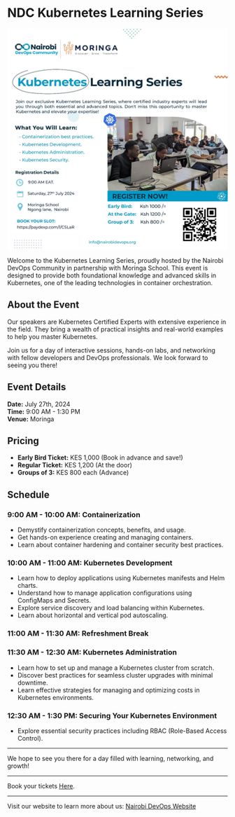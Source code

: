 # NDC Kubernetes Learning Series 

![Poster](./event/static/event/kubernetes_event.jpeg)

Welcome to the Kubernetes Learning Series, proudly hosted by the Nairobi DevOps Community in partnership with Moringa School. This event is designed to provide both foundational knowledge and advanced skills in Kubernetes, one of the leading technologies in container orchestration.

## About the Event

Our speakers are Kubernetes Certified Experts with extensive experience in the field. They bring a wealth of practical insights and real-world examples to help you master Kubernetes.

Join us for a day of interactive sessions, hands-on labs, and networking with fellow developers and DevOps professionals. We look forward to seeing you there!

## Event Details

**Date:** July 27th, 2024  
**Time:** 9:00 AM - 1:30 PM  
**Venue:** Moringa

## Pricing

- **Early Bird Ticket:** KES 1,000 (Book in advance and save!)
- **Regular Ticket:** KES 1,200 (At the door)
- **Groups of 3:** KES 800 each (Advance)

## Schedule

### 9:00 AM - 10:00 AM: Containerization
- Demystify containerization concepts, benefits, and usage.
- Get hands-on experience creating and managing containers.
- Learn about container hardening and container security best practices.

### 10:00 AM - 11:00 AM: Kubernetes Development
- Learn how to deploy applications using Kubernetes manifests and Helm charts.
- Understand how to manage application configurations using ConfigMaps and Secrets.
- Explore service discovery and load balancing within Kubernetes.
- Learn about horizontal and vertical pod autoscaling.

### 11:00 AM - 11:30 AM: Refreshment Break

### 11:30 AM - 12:30 AM: Kubernetes Administration
- Learn how to set up and manage a Kubernetes cluster from scratch.
- Discover best practices for seamless cluster upgrades with minimal downtime.
- Learn effective strategies for managing and optimizing costs in Kubernetes environments.

### 12:30 AM - 1:30 PM: Securing Your Kubernetes Environment
- Explore essential security practices including RBAC (Role-Based Access Control).

---

We hope to see you there for a day filled with learning, networking, and growth!

---

Book your tickets [Here](https://paydexp.com/kubernetes-learning-series).

---

Visit our website to learn more about us: [Nairobi DevOps Website](www.nairobidevops.org)


